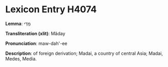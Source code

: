 # Lexicon Entry H4074

**Lemma**: מָדַי

**Transliteration (xlit)**: Mâday

**Pronunciation**: maw-dah'-ee

**Description**:
of foreign derivation; Madai, a country of central Asia; Madai, Medes, Media.
